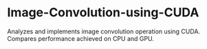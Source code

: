 # Image-Convolution-using-CUDA
Analyzes and implements image convolution operation using CUDA. Compares performance achieved on CPU and GPU.
